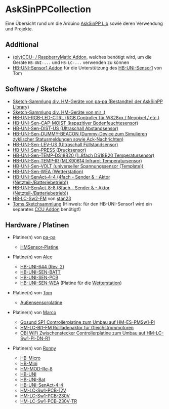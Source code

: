 # AskSinPPCollection
Eine Übersicht rund um die Arduino [AskSinPP Lib](https://github.com/pa-pa/AskSinPP/tree/master/examples) sowie deren Verwendung und Projekte.

## Additional 
- [(piv)CCU- / RaspberryMatic Addon](https://github.com/jp112sdl/JP-HB-Devices-addon), welches benötigt wird, um die Geräte `HB-UNI-...` und `HB-LC-...` verwenden zu können
- [HB-UNI-Sensor1 Addon](https://github.com/TomMajor/AskSinPP_Examples/tree/master/HB-UNI-Sensor1/CCU_RM) für die Unterstützung des [HB-UNI-Sensor1](https://github.com/TomMajor/AskSinPP_Examples/tree/master/HB-UNI-Sensor1) von Tom

## Software / Sketche
- [Sketch-Sammlung div. HM-Geräte von pa-pa (Bestandteil der AskSinPP Library)](https://github.com/pa-pa/AskSinPP/tree/master/examples) 
- [Sketch-Sammlung div. HM-Geräte von mir :)](https://github.com/jp112sdl/Beispiel_AskSinPP/tree/master/examples)
- [HB-UNI-RGB-LED-CTRL (RGB Controller für WS28xx / Neopixel / etc.)](https://github.com/jp112sdl/HB-UNI-RGB-LED-CTRL/tree/master)
- [HB-UNI-Sen-CAP-MOIST (kapazitiver Bodenfeuchtesensor)](https://github.com/jp112sdl/HB-UNI-Sen-CAP-MOIST/tree/master)
- [HB-UNI-Sen-DIST-US (Ultraschall Abstandsensor)](https://github.com/jp112sdl/HB-UNI-Sen-DIST-US/tree/master)
- [HB-UNI-Sen-DUMMY-BEACON (Dummy-Device zum Simulieren zyklischer Statusmeldungen sowie Ack-Nachrichten)](https://github.com/jp112sdl/HB-UNI-Sen-DUMMY-BEACON/tree/master)
- [HB-UNI-Sen-LEV-US (Ultraschall Füllstandsensor)](https://github.com/jp112sdl/HB-UNI-Sen-LEV-US/tree/master)
- [HB-UNI-Sen-PRESS (Drucksensor)](https://github.com/jp112sdl/HB-UNI-Sen-PRESS/tree/master)
- [HB-UNI-Sen-TEMP-DS18B20 (1..8fach DS18B20 Temperatursensor)](https://github.com/jp112sdl/HB-UNI-Sen-TEMP-DS18B20/tree/master)
- [HB-UNI-Sen-TEMP-IR (MLX90614 Infrarot Temperatursensor)](https://github.com/jp112sdl/HB-UNI-Sen-TEMP-IR/tree/master)
- [HB-UNI-Sen-VOLT (universeller Spannungssensor (Template))](https://github.com/jp112sdl/HB-UNI-Sen-VOLT/tree/master)
- [HB-UNI-Sen-WEA (Wetterstation)](https://github.com/jp112sdl/HB-UNI-Sen-WEA/tree/master)
- [HB-UNI-SenAct-4-4 (4fach - Sender & - Aktor (Netzteil-/Batteriebetrieb))](https://github.com/jp112sdl/HB-UNI-SenAct-4-4/tree/master)
- [HB-UNI-SenAct-8-8 (8fach - Sender & - Aktor (Netzteil-/Batteriebetrieb))](https://github.com/jp112sdl/HB-UNI-SenAct-8-8-RC/tree/master)
- [HB-LC-Sw2-FM](https://github.com/stan23/HB-LC-Sw2-FM) von [stan23](https://github.com/stan23)
- [Toms Sketchsammlung](https://github.com/TomMajor/AskSinPP_Examples) (Hinweis: für den HB-UNI-Sensor1 wird ein separates [CCU Addon](https://github.com/TomMajor/AskSinPP_Examples/tree/master/HB-UNI-Sensor1/CCU_RM) benötigt!)


## Hardware / Platinen
- Platine(n) von [pa-pa](https://github.com/pa-pa)
  - [HMSensor-Platine](https://github.com/pa-pa/HMSensor)

- Platine(n) von [Alex](https://github.com/alexreinert)
  - [HB-UNI-644 (Rev. 2)](https://github.com/alexreinert/PCB#hb-uni-644-rev-2) 
  - [HB-UNI-SEN-BATT](https://github.com/alexreinert/PCB#hb-uni-sen-batt) 
  - [HB-UNI-SEN-PCB](https://github.com/alexreinert/PCB#hb-uni-sen-pcb) 
  - [HB-UNI-SEN-WEA](https://github.com/alexreinert/PCB#hb-uni-sen-wea) (Platine für die [Wetterstation](https://github.com/jp112sdl/HB-UNI-Sen-WEA/tree/master))

- Platine(n) von [Tom](https://github.com/TomMajor)
  - [Außensensorplatine](https://github.com/TomMajor/AskSinPP_Examples/tree/master/PCB/Aussensensor)

- Platine(n) von [Marco](https://github.com/stan23)
  - [Gosund SP1 Controllerplatine zum Umbau auf HM-ES-PMSw1-Pl](https://github.com/stan23/HM-ES-PMSw1-Pl_GosundSP1)
  - [HM-LC-Bl1-FM Rollladenaktor für Gleichstrommotoren](https://github.com/stan23/HM-LC-Bl1-FM-DC)
  - [OBI WiFi Zwischenstecker Controllerplatine zum Umbau auf HM-LC-Sw1-Pl-DN-R1](https://github.com/stan23/HM-LC-Sw1-Pl-DN-R1_OBI)
  
- Platine(n) von [Ronny](https://github.com/ronnythomas)
  - [HB-Micro](https://github.com/ronnythomas/HB-Micro)
  - [HB-Mini](https://github.com/ronnythomas/HB-Mini)
  - [HM-MOD-Re-8](https://github.com/ronnythomas/HM-MOD-Re-8)
  - [HB-UNI](https://github.com/ronnythomas/HB-UNI)
  - [HB-UNI-Bat](https://github.com/ronnythomas/HB-UNI-Bat)
  - [HB-UNI-SenAct-4-4](https://github.com/ronnythomas/HB-UNI-SenAct-4-4)
  - [HM-LC-Sw1-PCB-12V](https://github.com/ronnythomas/HM-LC-Sw1-PCB-12V)
  - [HM-LC-Sw1-PCB-230V](https://github.com/ronnythomas/HM-LC-Sw1-PCB-230V)
  - [HM-LC-Sw1-PCB-230V-TR](https://github.com/ronnythomas/HM-LC-Sw1-PCB-230V-TR)
